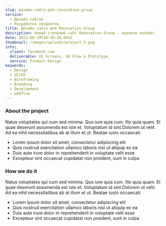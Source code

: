```yaml
---
slug: дизайн-сайта-для-renovation-group
service:
  - Дизайн сайтов
  - Разработка лендингов
title: Дизайн сайта для Renovation Group
description: Новый стильный сайт Renovation Group - оцените онлайн!
date: 2023-08-29T10:36:16.845Z
thumbnail: /images/uploads/project-3.png
info:
  client: facebook.com
  deliverable: UI Screens, UX Flow & Prototype
  service: Product Design
keywords:
  - Design
  - UI/UX
  - Wireframing
  - Branding
  - Development
  - webflow
---
```

### About the project

Natus voluptates qui cum sed minima. Quo iure quia cum. Illo quia quam. Et quae deserunt assumenda est iste et. Voluptatum id sint.Dolorem ut velit. Ad ea nihil necessitatibus ab at illum et ut. Beatae iusto occaecati.

* Lorem ipsum dolor sit amet, consectetur adipiscing elit
* Quis nostrud exercitation ullamco laboris nisi ut aliquip ex ea
* Duis aute irure dolor in reprehenderit in voluptate velit esse
* Excepteur sint occaecat cupidatat non proident, sunt in culpa

### How we do it

Natus voluptates qui cum sed minima. Quo iure quia cum. Illo quia quam. Et quae deserunt assumenda est iste et. Voluptatum id sint.Dolorem ut velit. Ad ea nihil necessitatibus ab at illum et ut. Beatae iusto occaecati.

* Lorem ipsum dolor sit amet, consectetur adipiscing elit
* Quis nostrud exercitation ullamco laboris nisi ut aliquip ex ea
* Duis aute irure dolor in reprehenderit in voluptate velit esse
* Excepteur sint occaecat cupidatat non proident, sunt in culpa
